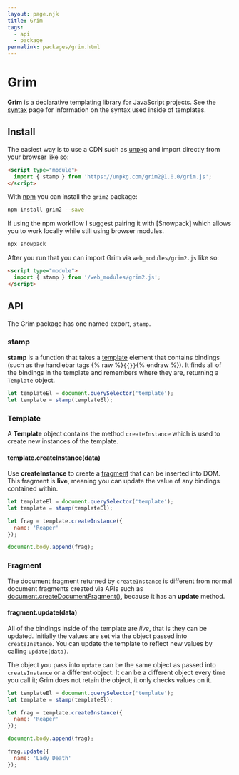 ```yaml
---
layout: page.njk
title: Grim
tags:
  - api
  - package
permalink: packages/grim.html
---
```


# Grim

__Grim__ is a declarative templating library for JavaScript projects. See the [syntax](../syntax.html) page for information on the syntax used inside of templates.

## Install

The easiest way is to use a CDN such as [unpkg](https://unpkg.com) and import directly from your browser like so:

```html
<script type="module">
  import { stamp } from 'https://unpkg.com/grim2@1.0.0/grim.js';
</script>
```

With [npm](https://www.npmjs.com/) you can install the `grim2` package:

```bash
npm install grim2 --save
```

If using the npm workflow I suggest pairing it with [Snowpack] which allows you to work locally while still using browser modules.

```bash
npx snowpack
```

After you run that you can import Grim via `web_modules/grim2.js` like so:

```html
<script type="module">
  import { stamp } from '/web_modules/grim2.js';
</script>
```

## API

The Grim package has one named export, `stamp`. 

### stamp

__stamp__ is a function that takes a [template](https://developer.mozilla.org/en-US/docs/Web/HTML/Element/template) element that contains bindings (such as the handlebar tags {% raw %}`{{}}`{% endraw %}). It finds all of the bindings in the template and remembers where they are, returning a `Template` object.

```js
let templateEl = document.querySelector('template');
let template = stamp(templateEl);
```

### Template

A __Template__ object contains the method `createInstance` which is used to create new instances of the template.

#### template.createInstance(data)

Use __createInstance__ to create a [fragment](https://developer.mozilla.org/en-US/docs/Web/API/DocumentFragment) that can be inserted into DOM. This fragment is __live__, meaning you can update the value of any bindings contained within.

```js
let templateEl = document.querySelector('template');
let template = stamp(templateEl);

let frag = template.createInstance({
  name: 'Reaper'
});

document.body.append(frag);
```

### Fragment

The document fragment returned by `createInstance` is different from normal document fragments created via APIs such as [document.createDocumentFragment()](https://developer.mozilla.org/en-US/docs/Web/API/Document/createDocumentFragment), because it has an __update__ method.

#### fragment.update(data)

All of the bindings inside of the template are *live*, that is they can be updated. Initially the values are set via the object passed into `createInstance`. You can update the template to reflect new values by calling `update(data)`.

The object you pass into `update` can be the same object as passed into `createInstance` or a different object. It can be a different object every time you call it; Grim does not retain the object, it only checks values on it.

```js
let templateEl = document.querySelector('template');
let template = stamp(templateEl);

let frag = template.createInstance({
  name: 'Reaper'
});

document.body.append(frag);

frag.update({
  name: 'Lady Death'
});
```